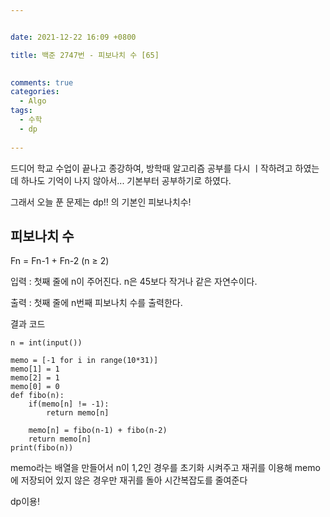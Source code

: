 ```yaml
---


date: 2021-12-22 16:09 +0800

title: 백준 2747번 - 피보나치 수 [65]

  
comments: true
categories: 
  - Algo
tags: 
  - 수학
  - dp
  
---
```








드디어 학교 수업이 끝나고 종강하여, 방학때 알고리즘 공부를 다시 ㅣ작하려고 하였는데 하나도 기억이 나지 않아서... 기본부터 공부하기로 하였다. 

그래서 오늘 푼 문제는 dp!! 의 기본인 피보나치수!

## 피보나치 수



 Fn = Fn-1 + Fn-2 (n ≥ 2)



입력 : 첫째 줄에 n이 주어진다. n은 45보다 작거나 같은 자연수이다.

출력 : 첫째 줄에 n번째 피보나치 수를 출력한다.



결과 코드

```
n = int(input())

memo = [-1 for i in range(10*31)]
memo[1] = 1
memo[2] = 1
memo[0] = 0
def fibo(n):
    if(memo[n] != -1):
        return memo[n]

    memo[n] = fibo(n-1) + fibo(n-2)
    return memo[n]
print(fibo(n))
```





memo라는 배열을 만들어서 n이 1,2인 경우를 초기화 시켜주고 재귀를 이용해 memo에 저장되어 있지 않은 경우만 재귀를 돌아 시간복잡도를 줄여준다

dp이용!